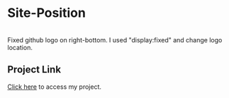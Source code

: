 # Site-Position
<br>
Fixed github logo on right-bottom. I used "display:fixed" and change logo location.
<br>

## Project Link

<a href="https://asknksk.github.io/Site-Position/" target="_blank">Click here</a> to access my project.
